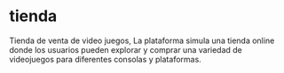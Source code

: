 # tienda
 Tienda de venta de video juegos,  La plataforma simula una tienda online donde los usuarios pueden explorar y comprar una variedad de videojuegos para diferentes consolas y plataformas.
